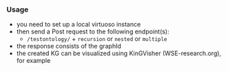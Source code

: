 ### Usage
- you need to set up a local virtuoso instance
- then send a Post request to the following endpoint(s):
  - `/testontology/` + `recursion` or `nested` or `multiple`
- the response consists of the graphId
- the created KG can be visualized using KinGVisher (WSE-research.org), for example
